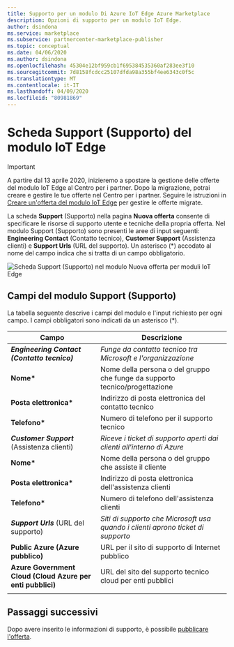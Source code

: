 ```yaml
---
title: Supporto per un modulo Di Azure IoT Edge Azure Marketplace
description: Opzioni di supporto per un modulo IoT Edge.
author: dsindona
ms.service: marketplace
ms.subservice: partnercenter-marketplace-publisher
ms.topic: conceptual
ms.date: 04/06/2020
ms.author: dsindona
ms.openlocfilehash: 45304e12bf959cb1f695384535360af283ee3f10
ms.sourcegitcommit: 7d8158fcdcc25107dfda98a355bf4ee6343c0f5c
ms.translationtype: MT
ms.contentlocale: it-IT
ms.lasthandoff: 04/09/2020
ms.locfileid: "80981869"
---
```

# <a name="iot-edge-module-support-tab"></a>Scheda Support (Supporto) del modulo IoT Edge

>[!Important]
>A partire dal 13 aprile 2020, inizieremo a spostare la gestione delle offerte del modulo IoT Edge al Centro per i partner. Dopo la migrazione, potrai creare e gestire le tue offerte nel Centro per i partner. Seguire le istruzioni in [Creare un'offerta del modulo IoT Edge](https://aka.ms/AzureCreateIoT) per gestire le offerte migrate.

La scheda **Support** (Supporto) nella pagina **Nuova offerta** consente di specificare le risorse di supporto utente e tecniche della propria offerta.  Nel modulo Support (Supporto) sono presenti le aree di input seguenti: **Engineering Contact** (Contatto tecnico), **Customer Support** (Assistenza clienti) e **Support Urls** (URL del supporto). Un asterisco (*) accodato al nome del campo indica che si tratta di un campo obbligatorio.

![Scheda Support (Supporto) nel modulo Nuova offerta per moduli IoT Edge](./media/iot-edge-module-support-tab.png)

## <a name="support-form-fields"></a>Campi del modulo Support (Supporto)

La tabella seguente descrive i campi del modulo e l'input richiesto per ogni campo. I campi obbligatori sono indicati da un asterisco (*).

|  **Campo**                |     **Descrizione**                                                          |
|  ---------                |     ---------------                                                          |
| ***Engineering Contact (Contatto tecnico)***  |  *Funge da contatto tecnico tra Microsoft e l'organizzazione* | 
| **Nome\***                  | Nome della persona o del gruppo che funge da supporto tecnico/progettazione     |
| **Posta elettronica\***                 | Indirizzo di posta elettronica del contatto tecnico                                      |
| **Telefono\***                 | Numero di telefono per il supporto tecnico                                           |
| ***Customer Support*** (Assistenza clienti)  | *Riceve i ticket di supporto aperti dai clienti all'interno di Azure* |
| **Nome\***                  | Nome della persona o del gruppo che assiste il cliente                  |
| **Posta elettronica\***                 | Indirizzo di posta elettronica dell'assistenza clienti                                            |
| **Telefono\***                 | Numero di telefono dell'assistenza clienti                                            |
| ***Support Urls*** (URL del supporto)  | *Siti di supporto che Microsoft usa quando i clienti aprono ticket di supporto* |
| **Public Azure (Azure pubblico)**          | URL per il sito di supporto di Internet pubblico                                         |
| **Azure Government Cloud (Cloud Azure per enti pubblici)**| URL del sito del supporto tecnico cloud per enti pubblici                                        |
|   |   |

## <a name="next-steps"></a>Passaggi successivi

Dopo avere inserito le informazioni di supporto, è possibile [pubblicare l'offerta](./cpp-publish-offer.md).
